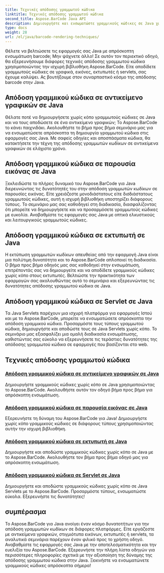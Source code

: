 ```yaml
---
title: Τεχνικές απόδοσης γραμμωτού κώδικα
linktitle: Τεχνικές απόδοσης γραμμωτού κώδικα
second_title: Aspose.BarCode Java API
description: Δημιουργήστε και ενσωματώστε γραμμικούς κώδικες σε Java χωρίς κόπο με το Aspose.BarCode. Εξερευνήστε βήμα προς βήμα σεμινάρια για την απόδοση γραμμωτών κωδίκων σε γραφικά, εικόνες, εκτυπωτές και servlets.
type: docs
weight: 28
url: /el/java/barcode-rendering-techniques/
---
```


Θέλετε να βελτιώσετε τις εφαρμογές σας Java με απρόσκοπτη ενσωμάτωση barcode; Μην ψάχνετε άλλο! Σε αυτόν τον περιεκτικό οδηγό, θα εξερευνήσουμε διάφορες τεχνικές απόδοσης γραμμωτού κώδικα χρησιμοποιώντας την ισχυρή βιβλιοθήκη Aspose.BarCode. Είτε αποδίδετε γραμμωτούς κώδικες σε γραφικά, εικόνες, εκτυπωτές ή servlets, σας έχουμε καλύψει. Ας βουτήξουμε στον συναρπαστικό κόσμο της απόδοσης barcode στην Java.

## Απόδοση γραμμικού κώδικα σε αντικείμενο γραφικών σε Java

Θέλατε ποτέ να δημιουργήσετε χωρίς κόπο γραμμωτούς κώδικες σε Java και να τους αποδώσετε σε ένα αντικείμενο γραφικών; Το Aspose.BarCode το κάνει παιχνιδάκι. Ακολουθήστε το βήμα προς βήμα σεμινάριο μας για να ενσωματώσετε απρόσκοπτα τη δημιουργία γραμμωτού κώδικα στις εφαρμογές σας Java. Με σαφείς οδηγίες και αποσπάσματα κώδικα, θα κατακτήσετε την τέχνη της απόδοσης γραμμωτών κωδίκων σε αντικείμενα γραφικών σε ελάχιστο χρόνο.

## Απόδοση γραμμικού κώδικα σε παρουσία εικόνας σε Java

Ξεκλειδώστε το πλήρες δυναμικό του Aspose.BarCode για Java διερευνώντας τις δυνατότητές του στην απόδοση γραμμωτών κωδίκων σε παρουσίες εικόνας. Είτε χρειάζεστε μονοδιάστατους είτε δισδιάστατους γραμμωτούς κώδικες, αυτή η ισχυρή βιβλιοθήκη υποστηρίζει διάφορους τύπους. Το σεμινάριο μας σας καθοδηγεί στη διαδικασία, διασφαλίζοντας ότι μπορείτε να δημιουργήσετε και να προσαρμόσετε γραμμωτούς κώδικες με ευκολία. Αναβαθμίστε τις εφαρμογές σας Java με οπτικά ελκυστικούς και λειτουργικούς γραμμωτούς κώδικες.

## Απόδοση γραμμικού κώδικα σε εκτυπωτή σε Java

Η εκτύπωση γραμμωτών κωδίκων απευθείας από την εφαρμογή Java είναι μια πολύτιμη δυνατότητα και το Aspose.BarCode απλοποιεί τη διαδικασία. Ο βήμα προς βήμα οδηγός μας σας καθοδηγεί στην ενσωμάτωση, επιτρέποντάς σας να δημιουργείτε και να αποδίδετε γραμμικούς κώδικες χωρίς κόπο στους εκτυπωτές. Βελτιώστε την πρακτικότητα των εφαρμογών σας ακολουθώντας αυτό το σεμινάριο και εξερευνώντας τις δυνατότητες απόδοσης γραμμωτού κώδικα σε Java.

## Απόδοση γραμμικού κώδικα σε Servlet σε Java

Τα Java Servlets παρέχουν μια ισχυρή πλατφόρμα για εφαρμογές Ιστού και με το Aspose.BarCode, μπορείτε να ενσωματώσετε απρόσκοπτα την απόδοση γραμμικού κώδικα. Προσαρμόστε τους τύπους γραμμωτού κώδικα, δημιουργήστε και αποδώστε τους σε Java Servlets χωρίς κόπο. Το σεμινάριο μας εξασφαλίζει μια ομαλή διαδικασία ενσωμάτωσης, καθιστώντας σας εύκολο να εξερευνήσετε τις τεράστιες δυνατότητες της απόδοσης γραμμωτού κώδικα σε εφαρμογές που βασίζονται στο web.

## Τεχνικές απόδοσης γραμμωτού κώδικα
### [Απόδοση γραμμικού κώδικα σε αντικείμενο γραφικών σε Java](./rendering-barcode-graphics-object/)
Δημιουργήστε γραμμικούς κώδικες χωρίς κόπο σε Java χρησιμοποιώντας το Aspose.BarCode. Ακολουθήστε αυτόν τον οδηγό βήμα προς βήμα για απρόσκοπτη ενσωμάτωση.
### [Απόδοση γραμμικού κώδικα σε παρουσία εικόνας σε Java](./rendering-barcode-image-instance/)
Εξερευνήστε τη δύναμη του Aspose.BarCode για Java! Δημιουργήστε χωρίς κόπο γραμμικούς κώδικες σε διάφορους τύπους χρησιμοποιώντας αυτήν την ισχυρή βιβλιοθήκη.
### [Απόδοση γραμμικού κώδικα σε εκτυπωτή σε Java](./rendering-barcode-printer/)
Δημιουργήστε και αποδώστε γραμμικούς κώδικες χωρίς κόπο σε Java με το Aspose.BarCode. Ακολουθήστε τον βήμα προς βήμα οδηγό μας για απρόσκοπτη ενσωμάτωση.
### [Απόδοση γραμμικού κώδικα σε Servlet σε Java](./rendering-barcode-servlet/)
Δημιουργήστε και αποδώστε γραμμικούς κώδικες χωρίς κόπο σε Java Servlets με το Aspose.BarCode. Προσαρμόστε τύπους, ενσωματώστε εύκολα. Εξερευνήστε τις δυνατότητες!

## συμπέρασμα
Το Aspose.BarCode για Java ανοίγει έναν κόσμο δυνατοτήτων για την απόδοση γραμμωτών κωδίκων σε διάφορες πλατφόρμες. Είτε εργάζεστε με αντικείμενα γραφικών, στιγμιότυπα εικόνων, εκτυπωτές ή servlets, τα αναλυτικά σεμινάρια παρέχουν έναν φιλικό προς το χρήστη οδηγό. Αναβαθμίστε τις εφαρμογές σας Java με την αποτελεσματικότητα και την ευελιξία του Aspose.BarCode. Εξερευνήστε την πλήρη λίστα οδηγών για περισσότερες πληροφορίες σχετικά με την αξιοποίηση της δύναμης της απόδοσης γραμμωτού κώδικα στην Java. Ξεκινήστε να ενσωματώνετε γραμμικούς κώδικες απρόσκοπτα σήμερα!